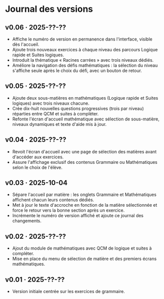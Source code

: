 # Journal des versions

## v0.06 · 2025-??-??
- Affiche le numéro de version en permanence dans l'interface, visible dès l'accueil.
- Ajoute trois nouveaux exercices à chaque niveau des parcours Logique rapide et Suites logiques.
- Introduit la thématique « Racines carrées » avec trois niveaux dédiés.
- Améliore la navigation des défis mathématiques : la sélection du niveau s'affiche seule après le choix du défi, avec un bouton de retour.

## v0.05 · 2025-??-??
- Ajoute deux sous-matières en mathématiques (Logique rapide et Suites logiques) avec trois niveaux chacune.
- Crée dix-huit nouvelles questions progressives (trois par niveau) réparties entre QCM et suites à compléter.
- Refonte l'écran d'accueil mathématique avec sélection de sous-matière, niveaux dynamiques et texte d'aide mis à jour.

## v0.04 · 2025-??-??
- Revoit l'écran d'accueil avec une page de sélection des matières avant d'accéder aux exercices.
- Assure l'affichage exclusif des contenus Grammaire ou Mathématiques selon le choix de l'élève.

## v0.03 · 2025-10-04
- Sépare l'accueil par matière : les onglets Grammaire et Mathématiques affichent chacun leurs contenus dédiés.
- Met à jour le texte d'accroche en fonction de la matière sélectionnée et force le retour vers la bonne section après un exercice.
- Incrémente le numéro de version affiché et ajoute ce journal des changements.

## v0.02 · 2025-??-??
- Ajout du module de mathématiques avec QCM de logique et suites à compléter.
- Mise en place du menu de sélection de matière et des premiers écrans mathématiques.

## v0.01 · 2025-??-??
- Version initiale centrée sur les exercices de grammaire.
